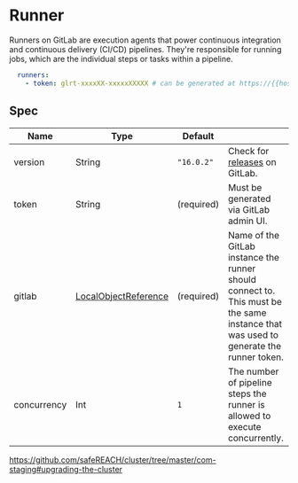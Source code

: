 # Runner

Runners on GitLab are execution agents that power continuous integration and continuous delivery (CI/CD) pipelines.
They're responsible for running jobs, which are the individual steps or tasks within a pipeline.

```yaml title=spec.runners
  runners:
    - token: glrt-xxxxXX-xxxxxXXXXX # can be generated at https://{{host}}/admin/runners/new
```

## Spec

| Name        | Type                                                                                                                   | Default    |                                                                                                                                      |
|-------------|------------------------------------------------------------------------------------------------------------------------|------------|--------------------------------------------------------------------------------------------------------------------------------------|
| version     | String                                                                                                                 | `"16.0.2"` | Check for [releases](https://gitlab.com/gitlab-org/gitlab-runner/-/releases) on GitLab.                                              |
| token       | String                                                                                                                 | (required) | Must be generated via GitLab admin UI.                                                                                               |
| gitlab      | [LocalObjectReference](https://kubernetes.io/docs/reference/kubernetes-api/common-definitions/local-object-reference/) | (required) | Name of the GitLab instance the runner should connect to. This must be the same instance that was used to generate the runner token. | 
| concurrency | Int                                                                                                                    | `1`        | The number of pipeline steps the runner is allowed to execute concurrently.                                                          |

https://github.com/safeREACH/cluster/tree/master/com-staging#upgrading-the-cluster
